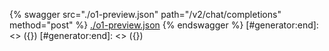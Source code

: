 [#generator:start]: <> ({ "template": "openapi" })
[#generator:start]: <> ({ "template": "openapi" })
{% swagger src="./o1-preview.json" path="/v2/chat/completions" method="post" %}
[./o1-preview.json](./o1-preview.json)
{% endswagger %}
[#generator:end]: <> ({})
[#generator:end]: <> ({})